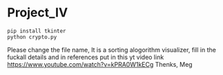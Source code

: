 # Project_IV
```
pip install tkinter
python crypto.py
```
Please change the file name, It is a sorting alogorithm visualizer, fill in the fuckall details and in references put in this yt video link https://www.youtube.com/watch?v=kPRA0W1kECg
Thenks, Meg
